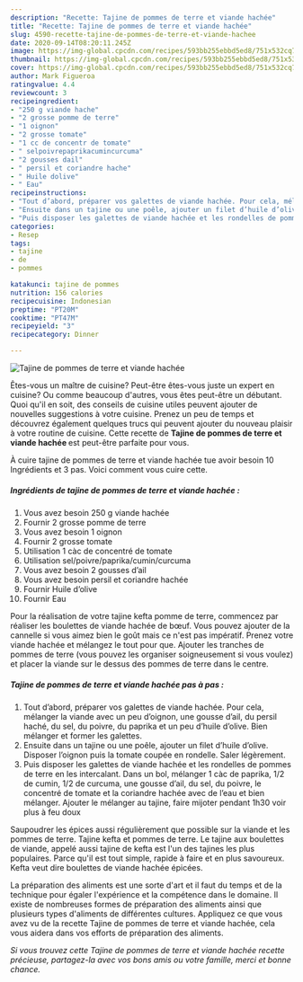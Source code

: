 ```yaml
---
description: "Recette: Tajine de pommes de terre et viande hachée"
title: "Recette: Tajine de pommes de terre et viande hachée"
slug: 4590-recette-tajine-de-pommes-de-terre-et-viande-hachee
date: 2020-09-14T08:20:11.245Z
image: https://img-global.cpcdn.com/recipes/593bb255ebbd5ed8/751x532cq70/tajine-de-pommes-de-terre-et-viande-hachee-photo-principale-de-la-recette.jpg
thumbnail: https://img-global.cpcdn.com/recipes/593bb255ebbd5ed8/751x532cq70/tajine-de-pommes-de-terre-et-viande-hachee-photo-principale-de-la-recette.jpg
cover: https://img-global.cpcdn.com/recipes/593bb255ebbd5ed8/751x532cq70/tajine-de-pommes-de-terre-et-viande-hachee-photo-principale-de-la-recette.jpg
author: Mark Figueroa
ratingvalue: 4.4
reviewcount: 3
recipeingredient:
- "250 g viande hache"
- "2 grosse pomme de terre"
- "1 oignon"
- "2 grosse tomate"
- "1 cc de concentr de tomate"
- " selpoivrepaprikacumincurcuma"
- "2 gousses dail"
- " persil et coriandre hache"
- " Huile dolive"
- " Eau"
recipeinstructions:
- "Tout d’abord, préparer vos galettes de viande hachée. Pour cela, mélanger la viande avec un peu d’oignon, une gousse d’ail, du persil haché, du sel, du poivre, du paprika et un peu d’huile d’olive. Bien mélanger et former les galettes."
- "Ensuite dans un tajine ou une poêle, ajouter un filet d’huile d’olive. Disposer l’oignon puis la tomate coupée en rondelle. Saler légèrement."
- "Puis disposer les galettes de viande hachée et les rondelles de pommes de terre en les intercalant. Dans un bol, mélanger 1 càc de paprika, 1/2 de cumin, 1/2 de curcuma, une gousse d’ail, du sel, du poivre, le concentré de tomate et la coriandre hachée avec de l’eau et bien mélanger. Ajouter le mélanger au tajine, faire mijoter pendant 1h30 voir plus à feu doux"
categories:
- Resep
tags:
- tajine
- de
- pommes

katakunci: tajine de pommes 
nutrition: 156 calories
recipecuisine: Indonesian
preptime: "PT20M"
cooktime: "PT47M"
recipeyield: "3"
recipecategory: Dinner

---
```



![Tajine de pommes de terre et viande hachée](https://img-global.cpcdn.com/recipes/593bb255ebbd5ed8/751x532cq70/tajine-de-pommes-de-terre-et-viande-hachee-photo-principale-de-la-recette.jpg)

Êtes-vous un maître de cuisine? Peut-être êtes-vous juste un expert en cuisine? Ou comme beaucoup d'autres, vous êtes peut-être un débutant. Quoi qu'il en soit, des conseils de cuisine utiles peuvent ajouter de nouvelles suggestions à votre cuisine. Prenez un peu de temps et découvrez également quelques trucs qui peuvent ajouter du nouveau plaisir à votre routine de cuisine. Cette recette de <strong> Tajine de pommes de terre et viande hachée </strong> est peut-être parfaite pour vous.

<!--inarticleads1-->

À cuire tajine de pommes de terre et viande hachée tue avoir besoin 10 Ingrédients et 3 pas. Voici comment vous cuire cette.

##### Ingrédients de tajine de pommes de terre et viande hachée :

1. Vous avez besoin 250 g viande hachée
1. Fournir 2 grosse pomme de terre
1. Vous avez besoin 1 oignon
1. Fournir 2 grosse tomate
1. Utilisation 1 càc de concentré de tomate
1. Utilisation  sel/poivre/paprika/cumin/curcuma
1. Vous avez besoin 2 gousses d’ail
1. Vous avez besoin  persil et coriandre hachée
1. Fournir  Huile d’olive
1. Fournir  Eau


Pour la réalisation de votre tajine kefta pomme de terre, commencez par réaliser les boulettes de viande hachée de bœuf. Vous pouvez ajouter de la cannelle si vous aimez bien le goût mais ce n&#39;est pas impératif. Prenez votre viande hachée et mélangez le tout pour que. Ajouter les tranches de pommes de terre (vous pouvez les organiser soigneusement si vous voulez) et placer la viande sur le dessus des pommes de terre dans le centre. 

<!--inarticleads2-->

##### Tajine de pommes de terre et viande hachée pas à pas :

1. Tout d’abord, préparer vos galettes de viande hachée. Pour cela, mélanger la viande avec un peu d’oignon, une gousse d’ail, du persil haché, du sel, du poivre, du paprika et un peu d’huile d’olive. Bien mélanger et former les galettes.
1. Ensuite dans un tajine ou une poêle, ajouter un filet d’huile d’olive. Disposer l’oignon puis la tomate coupée en rondelle. Saler légèrement.
1. Puis disposer les galettes de viande hachée et les rondelles de pommes de terre en les intercalant. Dans un bol, mélanger 1 càc de paprika, 1/2 de cumin, 1/2 de curcuma, une gousse d’ail, du sel, du poivre, le concentré de tomate et la coriandre hachée avec de l’eau et bien mélanger. Ajouter le mélanger au tajine, faire mijoter pendant 1h30 voir plus à feu doux


Saupoudrer les épices aussi régulièrement que possible sur la viande et les pommes de terre. Tajine kefta et pommes de terre. Le tajine aux boulettes de viande, appelé aussi tajine de kefta est l&#39;un des tajines les plus populaires. Parce qu&#39;il est tout simple, rapide à faire et en plus savoureux. Kefta veut dire boulettes de viande hachée épicées. 

<!--inarticleads1-->

<p>
La préparation des aliments est une sorte d'art et il faut du temps et de la technique pour égaler l'expérience et la compétence dans le domaine. Il existe de nombreuses formes de préparation des aliments ainsi que plusieurs types d'aliments de différentes cultures. Appliquez ce que vous avez vu de la recette Tajine de pommes de terre et viande hachée, cela vous aidera dans vos efforts de préparation des aliments.
</p>

<p>
<i>Si vous trouvez cette Tajine de pommes de terre et viande hachée recette précieuse, partagez-la avec vos bons amis ou votre famille, merci et bonne chance.</i>
</p>
